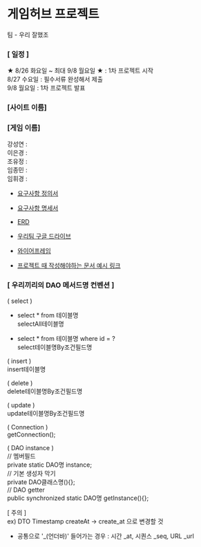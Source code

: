 # 게임허브 프로젝트
팀 - 우리 잘했조

### [ 일정 ]  
★ 8/26 화요일 ~ 최대 9/8 월요일 ★ : 1차 프로젝트 시작  
8/27 수요일 : 필수서류 완성해서 제출  
9/8 월요일 : 1차 프로젝트 발표  

### [사이트 이름]  


### [게임 이름]

강성연 :   
이은경 :  
조유정 :  
임종민 :  
임휘경 :  

- [요구사항 정의서](https://docs.google.com/spreadsheets/d/1Vb5QTPDVeB6gVxtp12Mot73xRhw6XxGCnSMxz1Y8jA8/edit?gid=620976748#gid=620976748)
- [요구사항 명세서](https://docs.google.com/spreadsheets/d/1ouiq9RLToUAMYnVeUvoi-Z9-SQLlKIalfHuCM9MwqF4/edit?gid=279214655#gid=279214655)
- [ERD](https://dbdiagram.io/d/1%EC%B0%A8%ED%94%84%EB%A1%9C%EC%A0%9D%ED%8A%B8-68a6b41e1e7a611967e7a338)
- [우리팀 구글 드라이브](https://drive.google.com/drive/folders/1vKBWSqz7WYWOdMOg63dX4zhddbEIJ3yi)
- [와이어프레임](https://www.figma.com/design/UQp6LpHVfvkXGwVVh3MMaF/1%EC%B0%A8-%EC%9B%B9%ED%94%84%EB%A1%9C%EC%A0%9D%ED%8A%B8-%EC%8B%9C%EC%95%881?node-id=97-565&t=UOYQSvFzzP2ns8Ee-1)

- [프로젝트 때 작성해야하는 문서 예시 링크](https://drive.google.com/drive/folders/1DNjnLAuGBFkFEqewBaIvyhbofPCxrl1P?usp=drive_link)

### [ 우리끼리의 DAO 메서드명 컨벤션 ]
( select )  
- select * from 테이블명  
selectAll테이블명  

- select * from 테이블명 where id = ?  
select테이블명By조건필드명  

( insert )  
insert테이블명  

( delete )  
delete테이블명By조건필드명  

( update )  
update테이블명By조건필드명  

( Connection )  
getConnection();  

( DAO instance )  
// 멤버필드  
private static DAO명 instance;  
// 기본 생성자 막기  
private DAO클래스명(){};  
// DAO getter  
public synchronized static DAO명 getInstance(){};  

[ 주의 ]  
ex) DTO Timestamp createAt → create_at 으로 변경할 것  
* 공통으로 '_(언더바)' 들어가는 경우 : 시간 _at, 시퀀스 _seq, URL _url  
